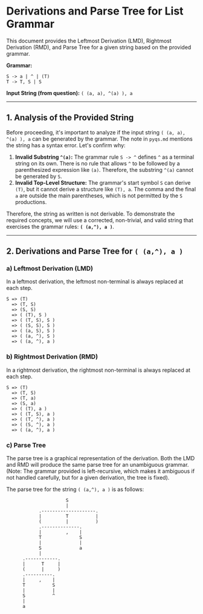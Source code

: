 # Derivations and Parse Tree for List Grammar

This document provides the Leftmost Derivation (LMD), Rightmost Derivation (RMD), and Parse Tree for a given string based on the provided grammar.

**Grammar:**
```
S -> a | ^ | (T)
T -> T, S | S
```

**Input String (from question):** `( (a, a), ^(a) ), a`

---

## 1. Analysis of the Provided String

Before proceeding, it's important to analyze if the input string `( (a, a), ^(a) ), a` can be generated by the grammar. The note in `pyqs.md` mentions the string has a syntax error. Let's confirm why:

1.  **Invalid Substring `^(a)`:** The grammar rule `S -> ^` defines `^` as a terminal string on its own. There is no rule that allows `^` to be followed by a parenthesized expression like `(a)`. Therefore, the substring `^(a)` cannot be generated by `S`.
2.  **Invalid Top-Level Structure:** The grammar's start symbol `S` can derive `(T)`, but it cannot derive a structure like `(T), a`. The comma and the final `a` are outside the main parentheses, which is not permitted by the `S` productions.

Therefore, the string as written is not derivable. To demonstrate the required concepts, we will use a corrected, non-trivial, and valid string that exercises the grammar rules: **`( (a,^), a )`**.

---

## 2. Derivations and Parse Tree for `( (a,^), a )`

### a) Leftmost Derivation (LMD)

In a leftmost derivation, the leftmost non-terminal is always replaced at each step.

```
S => (T)
  => (T, S)
  => (S, S)
  => ( (T), S )
  => ( (T, S), S )
  => ( (S, S), S )
  => ( (a, S), S )
  => ( (a, ^), S )
  => ( (a, ^), a )
```

### b) Rightmost Derivation (RMD)

In a rightmost derivation, the rightmost non-terminal is always replaced at each step.

```
S => (T)
  => (T, S)
  => (T, a)
  => (S, a)
  => ( (T), a )
  => ( (T, S), a )
  => ( (T, ^), a )
  => ( (S, ^), a )
  => ( (a, ^), a )
```

### c) Parse Tree

The parse tree is a graphical representation of the derivation. Both the LMD and RMD will produce the same parse tree for an unambiguous grammar. (Note: The grammar provided is left-recursive, which makes it ambiguous if not handled carefully, but for a given derivation, the tree is fixed).

The parse tree for the string `( (a,^), a )` is as follows:

```
                      S
                      |
            .--------------------.
            |         T          |
            (         |          )
            .--------------.
            |         ,    |
            T              S
            |              |
            S              a
            |
      .------------.
      |      T     |
      (      |     )
      .----------.
      |     ,    |
      T          S
      |          |
      S          ^
      |
      a
``` 